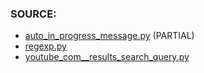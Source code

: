 ### SOURCE:
 * [auto_in_progress_message.py](https://github.com/gil9red/SimplePyScripts/blob/59c3336d5290ee2828b2163d61f5e06fae39dbde/telegram_bot_examples/auto_in_progress_message.py) (PARTIAL)
 * [regexp.py](https://github.com/gil9red/telegram_bot__gamebook/blob/7b7399c83ae6249da9dc92ea5dc475cc0565edc0/bot/regexp.py#L22)
 * [youtube_com__results_search_query.py](https://github.com/gil9red/SimplePyScripts/blob/47874be20b9adc97c46e3ab1a0647e1cff306a68/html_parsing/youtube_com__results_search_query.py)
